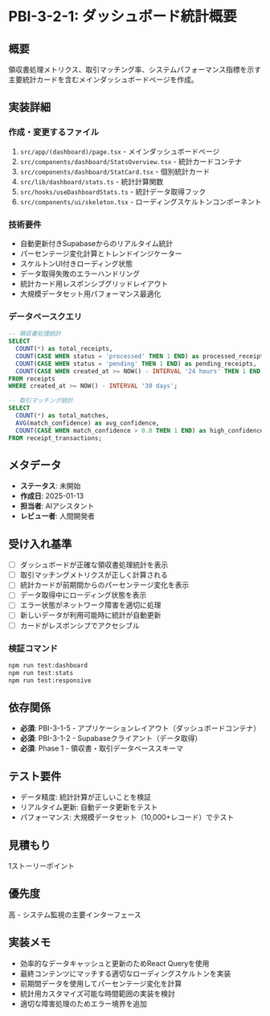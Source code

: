 # PBI-3-2-1: ダッシュボード統計概要

## 概要

領収書処理メトリクス、取引マッチング率、システムパフォーマンス指標を示す
主要統計カードを含むメインダッシュボードページを作成。

## 実装詳細

### 作成・変更するファイル

1. `src/app/(dashboard)/page.tsx` - メインダッシュボードページ
2. `src/components/dashboard/StatsOverview.tsx` - 統計カードコンテナ
3. `src/components/dashboard/StatCard.tsx` - 個別統計カード
4. `src/lib/dashboard/stats.ts` - 統計計算関数
5. `src/hooks/useDashboardStats.ts` - 統計データ取得フック
6. `src/components/ui/skeleton.tsx` - ローディングスケルトンコンポーネント

### 技術要件

- 自動更新付きSupabaseからのリアルタイム統計
- パーセンテージ変化計算とトレンドインジケーター
- スケルトンUI付きローディング状態
- データ取得失敗のエラーハンドリング
- 統計カード用レスポンシブグリッドレイアウト
- 大規模データセット用パフォーマンス最適化

### データベースクエリ

```sql
-- 領収書処理統計
SELECT
  COUNT(*) as total_receipts,
  COUNT(CASE WHEN status = 'processed' THEN 1 END) as processed_receipts,
  COUNT(CASE WHEN status = 'pending' THEN 1 END) as pending_receipts,
  COUNT(CASE WHEN created_at >= NOW() - INTERVAL '24 hours' THEN 1 END) as today_receipts
FROM receipts
WHERE created_at >= NOW() - INTERVAL '30 days';

-- 取引マッチング統計
SELECT
  COUNT(*) as total_matches,
  AVG(match_confidence) as avg_confidence,
  COUNT(CASE WHEN match_confidence > 0.8 THEN 1 END) as high_confidence_matches
FROM receipt_transactions;
```

## メタデータ

- **ステータス**: 未開始
- **作成日**: 2025-01-13
- **担当者**: AIアシスタント
- **レビュー者**: 人間開発者

## 受け入れ基準

- [ ] ダッシュボードが正確な領収書処理統計を表示
- [ ] 取引マッチングメトリクスが正しく計算される
- [ ] 統計カードが前期間からのパーセンテージ変化を表示
- [ ] データ取得中にローディング状態を表示
- [ ] エラー状態がネットワーク障害を適切に処理
- [ ] 新しいデータが利用可能時に統計が自動更新
- [ ] カードがレスポンシブでアクセシブル

### 検証コマンド

```bash
npm run test:dashboard
npm run test:stats
npm run test:responsive
```

## 依存関係

- **必須**: PBI-3-1-5 - アプリケーションレイアウト（ダッシュボードコンテナ）
- **必須**: PBI-3-1-2 - Supabaseクライアント（データ取得）
- **必須**: Phase 1 - 領収書・取引データベーススキーマ

## テスト要件

- データ精度: 統計計算が正しいことを検証
- リアルタイム更新: 自動データ更新をテスト
- パフォーマンス: 大規模データセット（10,000+レコード）でテスト

## 見積もり

1ストーリーポイント

## 優先度

高 - システム監視の主要インターフェース

## 実装メモ

- 効率的なデータキャッシュと更新のためReact Queryを使用
- 最終コンテンツにマッチする適切なローディングスケルトンを実装
- 前期間データを使用してパーセンテージ変化を計算
- 統計用カスタマイズ可能な時間範囲の実装を検討
- 適切な障害処理のためエラー境界を追加
